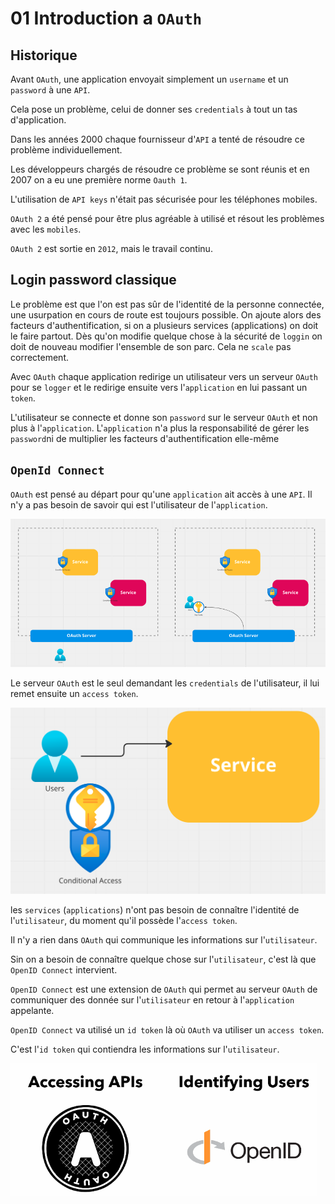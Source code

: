 # 01 Introduction a `OAuth`



## Historique

Avant `OAuth`, une application envoyait simplement un `username` et un `password` à une `API`.

Cela pose un problème, celui de donner ses `credentials` à tout un tas d'application.

Dans les années 2000 chaque fournisseur d'`API` a tenté de résoudre ce problème individuellement.

Les développeurs chargés de résoudre ce problème se sont réunis et en 2007 on a eu une première norme `Oauth 1`.

L'utilisation de `API keys` n'était pas sécurisée pour les téléphones mobiles.

`OAuth 2` a été pensé pour être plus agréable à utilisé et résout les problèmes avec les `mobiles`.

`OAuth 2` est sortie en `2012`, mais le travail continu.



## Login password classique

Le problème est que l'on est pas sûr de l'identité de la personne connectée, une usurpation en cours de route est toujours possible. On ajoute alors des facteurs d'authentification, si on a plusieurs services (applications) on doit le faire partout. Dès qu'on modifie quelque chose à la sécurité de `loggin` on doit de nouveau modifier l'ensemble de son parc. Cela ne `scale` pas correctement.

Avec `OAuth` chaque application redirige un utilisateur vers un serveur `OAuth` pour se `logger` et le redirige ensuite vers l'`application` en lui passant un `token`.

L'utilisateur se connecte et donne son `password` sur le serveur `OAuth` et non plus à l'`application`. L'`application` n'a plus la responsabilité de gérer les `password`ni de multiplier les facteurs d'authentification elle-même

 

## `OpenId Connect`

`OAuth` est pensé au départ pour qu'une `application` ait accès à une `API`.  Il n'y a pas besoin de savoir qui est l'utilisateur de l'`application`.

<img src="assets/oauth-principle-access-authorization.png" alt="oauth-principle-access-authorization" style="zoom: 67%;" />

Le serveur `OAuth` est le seul demandant les `credentials` de l'utilisateur, il lui remet ensuite un `access token`.

<img src="assets/authentified-access-oauth-token.png" alt="authentified-access-oauth-token" style="zoom:50%;" />

les `services` (`applications`) n'ont pas besoin de connaître l'identité de l'`utilisateur`, du moment qu'il possède l'`access token`.

Il n'y a rien dans `OAuth` qui communique les informations sur l'`utilisateur`.

Sin on a besoin de connaître quelque chose sur l'`utilisateur`, c'est là que `OpenID Connect` intervient.

`OpenID Connect` est une extension de `OAuth` qui permet au serveur `OAuth` de communiquer des donnée sur l'`utilisateur` en retour à l'`application` appelante.

`OpenID Connect` va utilisé un `id token` là où `OAuth` va utiliser un `access token`.

C'est l'`id token` qui contiendra les informations sur l'`utilisateur`.

<img src="assets/logos-openid-connect-oauth.png" alt="logos-openid-connect-oauth" style="zoom:67%;" />















































